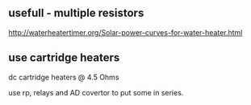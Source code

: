 
## usefull - multiple resistors
http://waterheatertimer.org/Solar-power-curves-for-water-heater.html



## use cartridge heaters

dc cartridge heaters  @ 4.5 Ohms

use rp, relays and AD covertor to put some in series.
